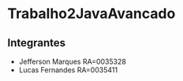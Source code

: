 # Trabalho2JavaAvancado
## Integrantes
* Jefferson Marques     RA=0035328
* Lucas Fernandes       RA=0035411
